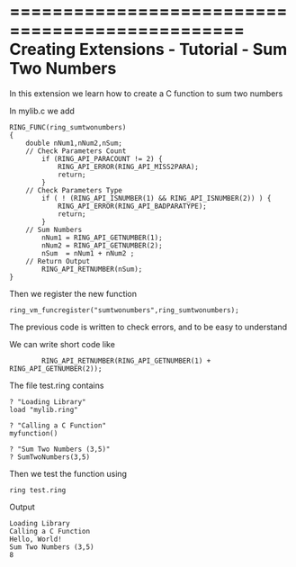 ================================================
Creating Extensions - Tutorial - Sum Two Numbers
================================================

In this extension we learn how to create a C function to sum two numbers 

In mylib.c we add 

	RING_FUNC(ring_sumtwonumbers)
	{
		double nNum1,nNum2,nSum;
		// Check Parameters Count
			if (RING_API_PARACOUNT != 2) {
				RING_API_ERROR(RING_API_MISS2PARA);
				return;
			}
		// Check Parameters Type
			if ( ! (RING_API_ISNUMBER(1) && RING_API_ISNUMBER(2)) ) {
				RING_API_ERROR(RING_API_BADPARATYPE);
				return;
			}
		// Sum Numbers 
			nNum1 = RING_API_GETNUMBER(1);
			nNum2 = RING_API_GETNUMBER(2);
			nSum  = nNum1 + nNum2 ;
		// Return Output
			RING_API_RETNUMBER(nSum);
	}

Then we register the new function

	ring_vm_funcregister("sumtwonumbers",ring_sumtwonumbers);

The previous code is written to check errors, and to be easy to understand

We can write short code like

			RING_API_RETNUMBER(RING_API_GETNUMBER(1) + RING_API_GETNUMBER(2));

The file test.ring contains

	? "Loading Library"
	load "mylib.ring"

	? "Calling a C Function"
	myfunction()

	? "Sum Two Numbers (3,5)"
	? SumTwoNumbers(3,5)

Then we test the function using

	ring test.ring

Output

	Loading Library
	Calling a C Function
	Hello, World!
	Sum Two Numbers (3,5)
	8

